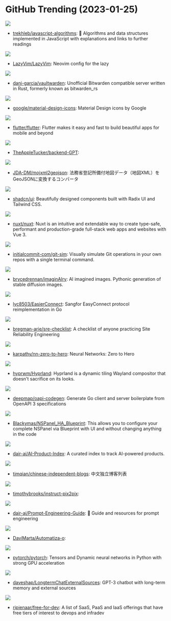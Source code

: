 # GitHub Trending (2023-01-25)

![](https://img.shields.io/badge/JavaScript-New%20352-green?style=flat-square&logo=appveyor)
- [trekhleb/javascript-algorithms](https://github.com/trekhleb/javascript-algorithms): 📝 Algorithms and data structures implemented in JavaScript with explanations and links to further readings

![](https://img.shields.io/badge/Lua-New%20703-green?style=flat-square&logo=appveyor)
- [LazyVim/LazyVim](https://github.com/LazyVim/LazyVim): Neovim config for the lazy

![](https://img.shields.io/badge/Rust-New%2027-green?style=flat-square&logo=appveyor)
- [dani-garcia/vaultwarden](https://github.com/dani-garcia/vaultwarden): Unofficial Bitwarden compatible server written in Rust, formerly known as bitwarden_rs

![](https://img.shields.io/badge/none-New%2015-green?style=flat-square&logo=appveyor)
- [google/material-design-icons](https://github.com/google/material-design-icons): Material Design icons by Google

![](https://img.shields.io/badge/Dart-New%2033-green?style=flat-square&logo=appveyor)
- [flutter/flutter](https://github.com/flutter/flutter): Flutter makes it easy and fast to build beautiful apps for mobile and beyond

![](https://img.shields.io/badge/JavaScript-New%20382-green?style=flat-square&logo=appveyor)
- [TheAppleTucker/backend-GPT](https://github.com/TheAppleTucker/backend-GPT): 

![](https://img.shields.io/badge/Python-New%2021-green?style=flat-square&logo=appveyor)
- [JDA-DM/mojxml2geojson](https://github.com/JDA-DM/mojxml2geojson): 法務省登記所備付地図データ（地図XML）をGeoJSONに変換するコンバータ

![](https://img.shields.io/badge/TypeScript-New%20528-green?style=flat-square&logo=appveyor)
- [shadcn/ui](https://github.com/shadcn/ui): Beautifully designed components built with Radix UI and Tailwind CSS.

![](https://img.shields.io/badge/TypeScript-New%20210-green?style=flat-square&logo=appveyor)
- [nuxt/nuxt](https://github.com/nuxt/nuxt): Nuxt is an intuitive and extendable way to create type-safe, performant and production-grade full-stack web apps and websites with Vue 3.

![](https://img.shields.io/badge/Python-New%20160-green?style=flat-square&logo=appveyor)
- [initialcommit-com/git-sim](https://github.com/initialcommit-com/git-sim): Visually simulate Git operations in your own repos with a single terminal command.

![](https://img.shields.io/badge/Python-New%20826-green?style=flat-square&logo=appveyor)
- [brycedrennan/imaginAIry](https://github.com/brycedrennan/imaginAIry): AI imagined images. Pythonic generation of stable diffusion images.

![](https://img.shields.io/badge/Go-New%2047-green?style=flat-square&logo=appveyor)
- [lyc8503/EasierConnect](https://github.com/lyc8503/EasierConnect): Sangfor EasyConnect protocol reimplementation in Go

![](https://img.shields.io/badge/none-New%2082-green?style=flat-square&logo=appveyor)
- [bregman-arie/sre-checklist](https://github.com/bregman-arie/sre-checklist): A checklist of anyone practicing Site Reliability Engineering

![](https://img.shields.io/badge/Jupyter%20Notebook-New%20187-green?style=flat-square&logo=appveyor)
- [karpathy/nn-zero-to-hero](https://github.com/karpathy/nn-zero-to-hero): Neural Networks: Zero to Hero

![](https://img.shields.io/badge/C%2B%2B-New%2075-green?style=flat-square&logo=appveyor)
- [hyprwm/Hyprland](https://github.com/hyprwm/Hyprland): Hyprland is a dynamic tiling Wayland compositor that doesn't sacrifice on its looks.

![](https://img.shields.io/badge/Go-New%208-green?style=flat-square&logo=appveyor)
- [deepmap/oapi-codegen](https://github.com/deepmap/oapi-codegen): Generate Go client and server boilerplate from OpenAPI 3 specifications

![](https://img.shields.io/badge/none-New%2018-green?style=flat-square&logo=appveyor)
- [Blackymas/NSPanel_HA_Blueprint](https://github.com/Blackymas/NSPanel_HA_Blueprint): This allows you to configure your complete NSPanel via Blueprint with UI and without changing anything in the code

![](https://img.shields.io/badge/none-New%2092-green?style=flat-square&logo=appveyor)
- [dair-ai/AI-Product-Index](https://github.com/dair-ai/AI-Product-Index): A curated index to track AI-powered products.

![](https://img.shields.io/badge/JavaScript-New%20115-green?style=flat-square&logo=appveyor)
- [timqian/chinese-independent-blogs](https://github.com/timqian/chinese-independent-blogs): 中文独立博客列表

![](https://img.shields.io/badge/Python-New%20428-green?style=flat-square&logo=appveyor)
- [timothybrooks/instruct-pix2pix](https://github.com/timothybrooks/instruct-pix2pix): 

![](https://img.shields.io/badge/none-New%2046-green?style=flat-square&logo=appveyor)
- [dair-ai/Prompt-Engineering-Guide](https://github.com/dair-ai/Prompt-Engineering-Guide): 🐙 Guide and resources for prompt engineering

![](https://img.shields.io/badge/Jupyter%20Notebook-New%2019-green?style=flat-square&logo=appveyor)
- [DaviMarta/Automatiza-o](https://github.com/DaviMarta/Automatiza-o): 

![](https://img.shields.io/badge/C%2B%2B-New%2031-green?style=flat-square&logo=appveyor)
- [pytorch/pytorch](https://github.com/pytorch/pytorch): Tensors and Dynamic neural networks in Python with strong GPU acceleration

![](https://img.shields.io/badge/Python-New%2017-green?style=flat-square&logo=appveyor)
- [daveshap/LongtermChatExternalSources](https://github.com/daveshap/LongtermChatExternalSources): GPT-3 chatbot with long-term memory and external sources

![](https://img.shields.io/badge/HTML-New%2074-green?style=flat-square&logo=appveyor)
- [ripienaar/free-for-dev](https://github.com/ripienaar/free-for-dev): A list of SaaS, PaaS and IaaS offerings that have free tiers of interest to devops and infradev

